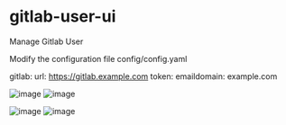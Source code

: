 # gitlab-user-ui
Manage Gitlab User

Modify the configuration file config/config.yaml

gitlab:
  url: https://gitlab.example.com
  token: <token>
  emaildomain: example.com
 
![image](https://user-images.githubusercontent.com/95895072/146724195-b51f6766-f005-4ab1-8095-fe938f5164a3.png)
![image](https://user-images.githubusercontent.com/95895072/146729431-bd864671-fe12-4799-a833-31b5f6534e68.png)

![image](https://user-images.githubusercontent.com/95895072/146730796-eb4fa4f7-14f2-457d-af9c-a7fadf3e5f77.png)
![image](https://user-images.githubusercontent.com/95895072/146730941-860dd7f5-ad03-49f5-b474-f01f8d198a69.png)

